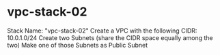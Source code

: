 # vpc-stack-02
Stack Name: "vpc-stack-02"
Create a VPC with the following CIDR: 10.0.1.0/24
Create two Subnets (share the CIDR space equally among the two)
Make one of those Subnets as Public Subnet
